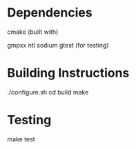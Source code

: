 # Dependencies
cmake (built with)

gmpxx
ntl
sodium
gtest (for testing)

# Building Instructions
./configure.sh
cd build
make

# Testing
make test

